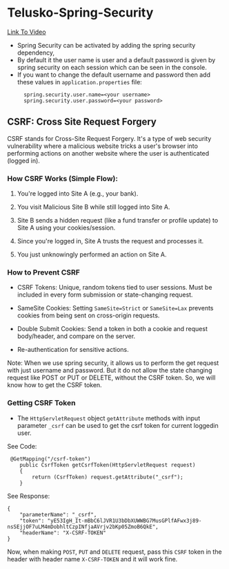 # Telusko-Spring-Security
[Link To Video](https://www.youtube.com/watch?v=oeni_9g7too)

- Spring Security can be activated by adding the spring security dependency,
- By default it the user name is user and a default password is given by spring security on each session which can be seen in the console.
- If you want to change the default username and password then add these values in `application.properties` file: 
    ```
      spring.security.user.name=<your username> 
      spring.security.user.password=<your password>
    ```
  
## CSRF: Cross Site Request Forgery
CSRF stands for Cross-Site Request Forgery. It's a type of web security vulnerability where a malicious website tricks a user's browser into performing actions on another website where the user is authenticated (logged in).

### How CSRF Works (Simple Flow):
1. You're logged into Site A (e.g., your bank).

2. You visit Malicious Site B while still logged into Site A.

3. Site B sends a hidden request (like a fund transfer or profile update) to Site A using your cookies/session.

4. Since you're logged in, Site A trusts the request and processes it.

5. You just unknowingly performed an action on Site A.

### How to Prevent CSRF
- CSRF Tokens: Unique, random tokens tied to user sessions. Must be included in every form submission or state-changing request.

- SameSite Cookies: Setting `SameSite=Strict` or `SameSite=Lax` prevents cookies from being sent on cross-origin requests.

- Double Submit Cookies: Send a token in both a cookie and request body/header, and compare on the server.

- Re-authentication for sensitive actions.

Note: When we use spring security, it allows us to perform the get request with just username and password. But it do not allow the state changing request like POST or PUT or DELETE, without the CSRF token.
So, we will know how to get the CSRF token.

### Getting CSRF Token
- The `HttpServletRequest` object `getAttribute` methods with input parameter
`_csrf` can be used to get the csrf token for current loggedin user.

See Code:
```
 @GetMapping("/csrf-token")
    public CsrfToken getCsrfToken(HttpServletRequest request)
    {
        return (CsrfToken) request.getAttribute("_csrf");
    }
```

See Response:
```agsl
{
    "parameterName": "_csrf",
    "token": "yE53IgH_It-mBbC6lJVR1U3bDbXUWWBG7MusGPlfAFwx3j89-nsSEjjOF7uLM4mDobhltCzpINfjaAVrjv2bKp05ZmoB6QkE",
    "headerName": "X-CSRF-TOKEN"
}
```

Now, when making `POST`, `PUT` and `DELETE` request, pass this
`CSRF` token in the header with header name `X-CSRF-TOKEN` and it will work fine.